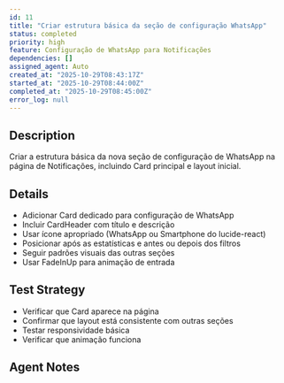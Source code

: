 ```yaml
---
id: 11
title: "Criar estrutura básica da seção de configuração WhatsApp"
status: completed
priority: high
feature: Configuração de WhatsApp para Notificações
dependencies: []
assigned_agent: Auto
created_at: "2025-10-29T08:43:17Z"
started_at: "2025-10-29T08:44:00Z"
completed_at: "2025-10-29T08:45:00Z"
error_log: null
---
```


## Description

Criar a estrutura básica da nova seção de configuração de WhatsApp na página de Notificações, incluindo Card principal e layout inicial.

## Details

- Adicionar Card dedicado para configuração de WhatsApp
- Incluir CardHeader com título e descrição
- Usar ícone apropriado (WhatsApp ou Smartphone do lucide-react)
- Posicionar após as estatísticas e antes ou depois dos filtros
- Seguir padrões visuais das outras seções
- Usar FadeInUp para animação de entrada

## Test Strategy

- Verificar que Card aparece na página
- Confirmar que layout está consistente com outras seções
- Testar responsividade básica
- Verificar que animação funciona

## Agent Notes
